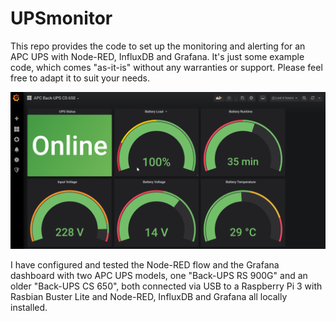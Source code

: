 # UPSmonitor
This repo provides the code to set up the monitoring and alerting for an APC UPS with Node-RED, InfluxDB and Grafana. It's just some example code, which comes "as-it-is" without any warranties or support. Please feel free to adapt it to suit your needs.

![UPSmonitor Grafana dashboard](media/grafana_dashboard.png)

I have configured and tested the Node-RED flow and the Grafana dashboard with two APC UPS models,  one "Back-UPS RS 900G" and an older "Back-UPS CS 650", both connected via USB to a Raspberry Pi 3 with Rasbian Buster Lite and Node-RED, InfluxDB and Grafana all locally installed.